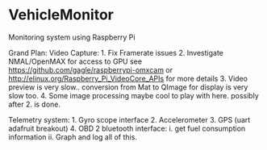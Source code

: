 # VehicleMonitor
Monitoring system using Raspberry Pi

Grand Plan: 
  Video Capture:
    1. Fix Framerate issues
    2. Investigate NMAL/OpenMAX for access to GPU 
      see https://github.com/gagle/raspberrypi-omxcam  or http://elinux.org/Raspberry_Pi_VideoCore_APIs  for more details
    3. Video preview is very slow.. conversion from Mat to QImage for display is very slow too.
    4. Some image processing maybe cool to play with here. possibly after 2. is done.
    
  Telemetry system:
    1. Gyro scope interface
    2. Accelerometer
    3. GPS (uart adafruit breakout)
    4. OBD 2 bluetooth interface:
      i. get fuel consumption information
      ii. Graph and log all of this.
